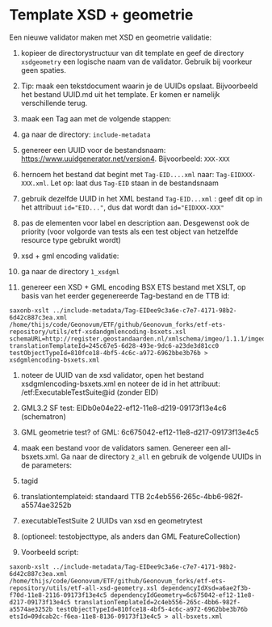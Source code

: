 # Template XSD + geometrie
Een nieuwe validator maken met XSD en geometrie validatie:
1. kopieer de directorystructuur van dit template en geef de directory ```xsdgeometry``` een logische naam van de validator. Gebruik bij voorkeur geen spaties.
1. Tip: maak een tekstdocument waarin je de UUIDs opslaat. Bijvoorbeeld het bestand UUID.md uit het template. Er komen er namelijk verschillende terug.
1. maak een Tag aan met de volgende stappen:
  1. ga naar de directory: ```include-metadata```
  1. genereer een UUID voor de bestandsnaam: https://www.uuidgenerator.net/version4. Bijvoorbeeld: ```XXX-XXX```
  1. hernoem het bestand dat begint met ```Tag-EID....xml``` naar: ```Tag-EIDXXX-XXX.xml```. Let op: laat dus ```Tag-EID``` staan in de bestandsnaam
  1. gebruik dezelfde UUID in het XML bestand ```Tag-EID...xml``` : geef dit op in het attribuut ```id="EID..."```, dus dat wordt dan ```id="EIDXXX-XXX"```
  1. pas de elementen voor label en description aan. Desgewenst ook de priority (voor volgorde van tests als een test object van hetzelfde resource type gebruikt wordt)

1. xsd + gml encoding validatie:
  1. ga naar de directory ```1_xsdgml```
  1. genereer een XSD + GML encoding BSX ETS bestand met XSLT, op basis van het eerder gegenereerde Tag-bestand en de TTB id:
  ```
  saxonb-xslt ../include-metadata/Tag-EIDee9c3a6e-c7e7-4171-98b2-6d42c887c3ea.xml /home/thijs/code/Geonovum/ETF/github/Geonovum_forks/etf-ets-repository/utils/etf-xsdandgmlencoding-bsxets.xsl schemaURL=http://register.geostandaarden.nl/xmlschema/imgeo/1.1.1/imgeo0300/verticaal/imgeo0300_msg_verticaal.xsd translationTemplateId=245c67e5-6d28-493e-9dc6-a23de3d81cc0 testObjectTypeId=810fce18-4bf5-4c6c-a972-6962bbe3b76b > xsdgmlencoding-bsxets.xml
  ```
  1. noteer de UUID van de xsd validator, open het bestand xsdgmlencoding-bsxets.xml en noteer de id in het attribuut: /etf:ExecutableTestSuite@id (zonder EID)

1. GML3.2 SF test: EIDb0e04e22-ef12-11e8-d219-09173f13e4c6 (schematron)
1. GML geometrie test? of GML: 6c675042-ef12-11e8-d217-09173f13e4c5


1. maak een bestand voor de validators samen. Genereer een all-bsxets.xml. Ga naar de directory ```2_all``` en gebruik de volgende UUIDs in de parameters:
  1. tagid
  1. translationtemplateid: standaard TTB 2c4eb556-265c-4bb6-982f-a5574ae3252b
  1. executableTestSuite 2 UUIDs van xsd en geometrytest
  1. (optioneel: testobjecttype, als anders dan GML FeatureCollection)
  1. Voorbeeld script:
  ```
  saxonb-xslt ../include-metadata/Tag-EIDee9c3a6e-c7e7-4171-98b2-6d42c887c3ea.xml /home/thijs/code/Geonovum/ETF/github/Geonovum_forks/etf-ets-repository/utils/etf-all-xsd-geometry.xsl dependencyIdXsd=a6ae2f3b-f70d-11e8-2116-09173f13e4c5 dependencyIdGeometry=6c675042-ef12-11e8-d217-09173f13e4c5 translationTemplateId=2c4eb556-265c-4bb6-982f-a5574ae3252b testObjectTypeId=810fce18-4bf5-4c6c-a972-6962bbe3b76b etsId=09dcab2c-f6ea-11e8-8136-09173f13e4c5 > all-bsxets.xml
  ```
